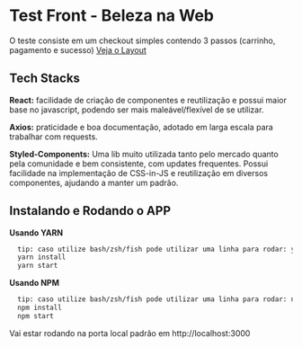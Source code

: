 # Test Front - Beleza na Web

O teste consiste em um checkout simples contendo 3 passos (carrinho, pagamento e sucesso) [Veja o Layout](https://projects.invisionapp.com/prototype/font-test-cji0j0khf005c1t0132358e8k)

## Tech Stacks

**React:** facilidade de criação de componentes e reutilização e possui maior base no javascript, podendo ser mais maleável/flexível de se utilizar.

**Axios:** praticidade e boa documentação, adotado em larga escala para trabalhar com requests.

**Styled-Components:** Uma lib muito utilizada tanto pelo mercado quanto pela comunidade e bem consistente, com updates frequentes. Possui facilidade na implementação de CSS-in-JS e reutilização em diversos componentes, ajudando a manter um padrão.

## Instalando e Rodando o APP

**Usando YARN**

```bash
  tip: caso utilize bash/zsh/fish pode utilizar uma linha para rodar: yarn install && yarn start
  yarn install
  yarn start
```

**Usando NPM**

```bash
  tip: caso utilize bash/zsh/fish pode utilizar uma linha para rodar: npm install && npm start
  npm install 
  npm start
```

    
 Vai estar rodando na porta local padrão em http://localhost:3000